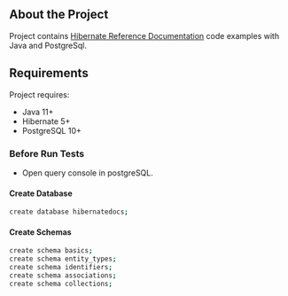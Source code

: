 [Hibernate Reference Documentation]: <https://docs.jboss.org/hibernate/orm/5.2/userguide/html_single/Hibernate_User_Guide.html>

## About the Project
Project contains [Hibernate Reference Documentation] code examples with Java and PostgreSql.


## Requirements

Project requires:
- Java 11+
- Hibernate 5+
- PostgreSQL 10+

### Before Run Tests
-  Open query console  in postgreSQL.

#### Create Database
```sh
create database hibernatedocs;
```

#### Create Schemas
```sh
create schema basics;
create schema entity_types;
create schema identifiers;
create schema associations;
create schema collections;
```